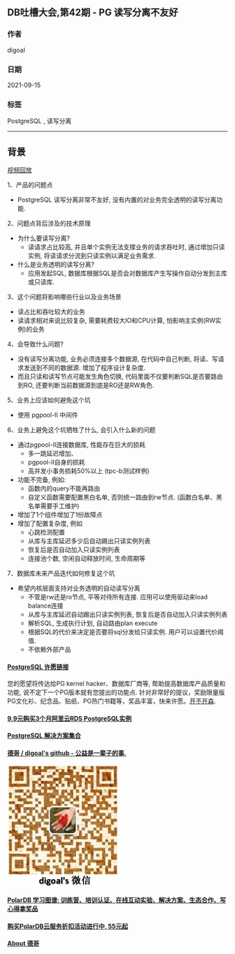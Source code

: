 ## DB吐槽大会,第42期 - PG 读写分离不友好  
  
### 作者  
digoal  
  
### 日期  
2021-09-15  
  
### 标签  
PostgreSQL , 读写分离  
  
----  
  
## 背景  
[视频回放](https://www.bilibili.com/video/BV1Wh411p7Aq/)  
  
1、产品的问题点  
- PostgreSQL 读写分离非常不友好, 没有内置的对业务完全透明的读写分离功能.   
  
2、问题点背后涉及的技术原理  
- 为什么要读写分离?  
    - 读请求占比较高, 并且单个实例无法支撑业务的请求吞吐时, 通过增加只读实例, 将读请求分流到只读实例以满足业务需求.  
- 什么是业务透明的读写分离?  
    - 应用发起SQL, 数据库根据SQL是否会对数据库产生写操作自动分发到主库或只读库.   
  
3、这个问题将影响哪些行业以及业务场景  
- 读占比和吞吐较大的业务  
- 读请求相对来说比较复杂, 需要耗费较大IO和CPU计算, 怕影响主实例(RW实例)的业务  
  
4、会导致什么问题?  
- 没有读写分离功能, 业务必须连接多个数据源, 在代码中自己判断, 将读、写请求发送到不同的数据源. 增加了程序设计复杂度.   
- 而且只读和读写节点可能发生角色切换, 代码里面不仅要判断SQL是否要路由到RO, 还要判断当前数据源到底是RO还是RW角色.  
  
5、业务上应该如何避免这个坑  
- 使用 pgpool-II 中间件  
  
6、业务上避免这个坑牺牲了什么, 会引入什么新的问题  
- 通过pgpool-II连接数据库, 性能存在巨大的损耗  
    - 多一跳延迟增加、  
    - pgpool-II自身的损耗  
    - 高并发小事务损耗50%以上 (tpc-b测试样例)  
- 功能不完备, 例如:  
    - 函数内的query不能再路由  
    - 自定义函数需要配置黑白名单, 否则统一路由到rw节点. (函数白名单、黑名单需要手工维护)  
- 增加了1个组件增加了1份故障点   
- 增加了配置复杂度, 例如  
    - 心跳检测配置  
    - 从库与主库延迟多少后自动踢出只读实例列表  
    - 恢复后是否自动加入只读实例列表  
    - 连接池个数, 空闲自动释放时间, 生命周期等  
  
7、数据库未来产品迭代如何修复这个坑  
- 希望内核层面支持对业务透明的自动读写分离  
    - 不管是rw还是ro节点, 平等对待所有连接. 应用可以使用驱动来load balance连接  
    - 从库与主库延迟自动踢出只读实例列表, 恢复后是否自动加入只读实例列表  
    - 解析SQL, 生成执行计划, 自动路由plan execute   
    - 根据SQL的代价来决定是否要将sql分发给只读实例. 用户可以设置代价阈值.  
    - 不依赖外部产品  
  
  
#### [PostgreSQL 许愿链接](https://github.com/digoal/blog/issues/76 "269ac3d1c492e938c0191101c7238216")
您的愿望将传达给PG kernel hacker、数据库厂商等, 帮助提高数据库产品质量和功能, 说不定下一个PG版本就有您提出的功能点. 针对非常好的提议，奖励限量版PG文化衫、纪念品、贴纸、PG热门书籍等，奖品丰富，快来许愿。[开不开森](https://github.com/digoal/blog/issues/76 "269ac3d1c492e938c0191101c7238216").  
  
  
#### [9.9元购买3个月阿里云RDS PostgreSQL实例](https://www.aliyun.com/database/postgresqlactivity "57258f76c37864c6e6d23383d05714ea")
  
  
#### [PostgreSQL 解决方案集合](https://yq.aliyun.com/topic/118 "40cff096e9ed7122c512b35d8561d9c8")
  
  
#### [德哥 / digoal's github - 公益是一辈子的事.](https://github.com/digoal/blog/blob/master/README.md "22709685feb7cab07d30f30387f0a9ae")
  
  
![digoal's wechat](../pic/digoal_weixin.jpg "f7ad92eeba24523fd47a6e1a0e691b59")
  
  
#### [PolarDB 学习图谱: 训练营、培训认证、在线互动实验、解决方案、生态合作、写心得拿奖品](https://www.aliyun.com/database/openpolardb/activity "8642f60e04ed0c814bf9cb9677976bd4")
  
  
#### [购买PolarDB云服务折扣活动进行中, 55元起](https://www.aliyun.com/activity/new/polardb-yunparter?userCode=bsb3t4al "e0495c413bedacabb75ff1e880be465a")
  
  
#### [About 德哥](https://github.com/digoal/blog/blob/master/me/readme.md "a37735981e7704886ffd590565582dd0")
  
